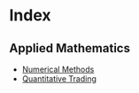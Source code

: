 # Index
## Applied Mathematics
- [Numerical Methods](#numerical-methods)
- [Quantitative Trading](#quantitative-trading)
